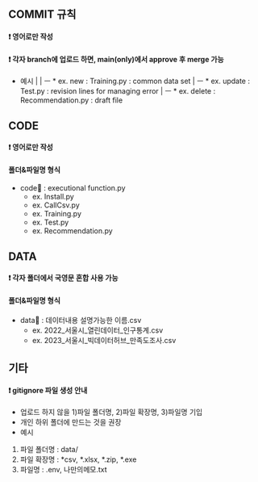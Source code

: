 ## COMMIT 규칙
#### ❗ 영어로만 작성
#### ❗ 각자 branch에 업로드 하면, main(only)에서 approve 후 merge 가능
- 예시
   |
   |
    ㅡ * ex. new : Training.py : common data set
   |
    ㅡ * ex. update : Test.py : revision lines for managing error
   |
    ㅡ * ex. delete : Recommendation.py : draft file


## CODE
#### ❗ 영어로만 작성
#### 폴더&파일명 형식
  * code📁 : executional function.py
    * ex. Install.py
    * ex. CallCsv.py
    * ex. Training.py
    * ex. Test.py
    * ex. Recommendation.py


## DATA 
#### ❗ 각자 폴더에서 국영문 혼합 사용 가능
#### 폴더&파일명 형식
  * data📁 : 데이터내용 설명가능한 이름.csv
    * ex. 2022_서울시_열린데이터_인구통계.csv
    * ex. 2023_서울시_빅데이터허브_만족도조사.csv
      


## 기타
#### ❗ gitignore 파일 생성 안내
- 업로드 하지 않을 1)파일 폴더명, 2)파일 확장명, 3)파일명 기입
- 개인 하위 폴더에 만드는 것을 권장
- 예시
1) 파일 폴더명 : data/
2) 파일 확장명 : *csv, *.xlsx, *.zip, *.exe
3) 파일명 : .env, 나만의메모.txt

